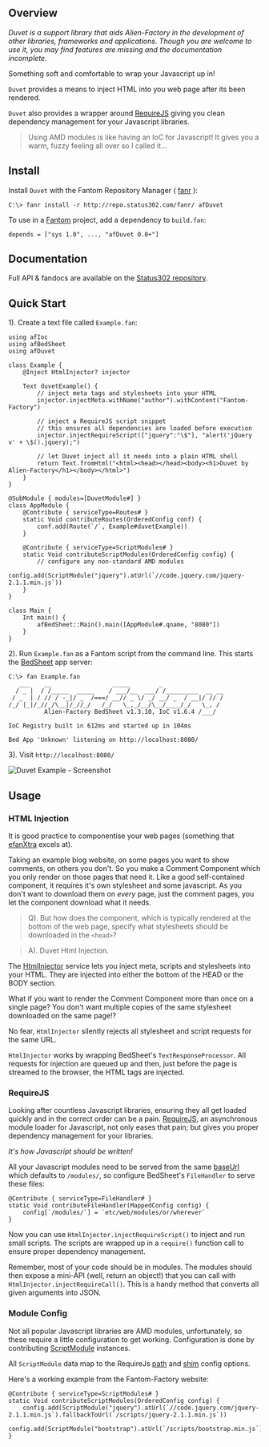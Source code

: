 ## Overview

*Duvet is a support library that aids Alien-Factory in the development of other libraries, frameworks and applications. Though you are welcome to use it, you may find features are missing and the documentation incomplete.*

Something soft and comfortable to wrap your Javascript up in!

`Duvet` provides a means to inject HTML into you web page after its been rendered.

`Duvet` also provides a wrapper around [RequireJS](http://requirejs.org/) giving you clean dependency management for your Javascript libraries.

> Using AMD modules is like having an IoC for Javascript! It gives you a warm, fuzzy feeling all over so I called it...

## Install

Install `Duvet` with the Fantom Repository Manager ( [fanr](http://fantom.org/doc/docFanr/Tool.html#install) ):

    C:\> fanr install -r http://repo.status302.com/fanr/ afDuvet

To use in a [Fantom](http://fantom.org/) project, add a dependency to `build.fan`:

    depends = ["sys 1.0", ..., "afDuvet 0.0+"]

## Documentation

Full API & fandocs are available on the [Status302 repository](http://repo.status302.com/doc/afDuvet/).

## Quick Start

1). Create a text file called `Example.fan`:

```
using afIoc
using afBedSheet
using afDuvet

class Example {
    @Inject HtmlInjector? injector

    Text duvetExample() {
        // inject meta tags and stylesheets into your HTML
        injector.injectMeta.withName("author").withContent("Fantom-Factory")

        // inject a RequireJS script snippet
        // this ensures all dependencies are loaded before execution
        injector.injectRequireScript(["jquery":"\$"], "alert('jQuery v' + \$().jquery);")

        // let Duvet inject all it needs into a plain HTML shell
        return Text.fromHtml("<html><head></head><body><h1>Duvet by Alien-Factory</h1></body></html>")
    }
}

@SubModule { modules=[DuvetModule#] }
class AppModule {
    @Contribute { serviceType=Routes# }
    static Void contributeRoutes(OrderedConfig conf) {
        conf.add(Route(`/`, Example#duvetExample))
    }

    @Contribute { serviceType=ScriptModules# }
    static Void contributeScriptModules(OrderedConfig config) {
        // configure any non-standard AMD modules
        config.add(ScriptModule("jquery").atUrl(`//code.jquery.com/jquery-2.1.1.min.js`))
    }
}

class Main {
    Int main() {
        afBedSheet::Main().main([AppModule#.qname, "8080"])
    }
}
```

2). Run `Example.fan` as a Fantom script from the command line. This starts the [BedSheet](http://www.fantomfactory.org/pods/afBedSheet) app server:

```
C:\> fan Example.fan
   ___    __                 _____        _
  / _ |  / /_____  _____    / ___/__  ___/ /_________  __ __
 / _  | / // / -_|/ _  /===/ __// _ \/ _/ __/ _  / __|/ // /
/_/ |_|/_//_/\__|/_//_/   /_/   \_,_/__/\__/____/_/   \_, /
          Alien-Factory BedSheet v1.3.10, IoC v1.6.4 /___/

IoC Registry built in 612ms and started up in 104ms

Bed App 'Unknown' listening on http://localhost:8080/
```

3). Visit `http://localhost:8080/`

![Duvet Example - Screenshot](http://static.alienfactory.co.uk/fantom-docs/afDuvet.exampleScreenshot.png)

## Usage

### HTML Injection

It is good practice to componentise your web pages (something that [efanXtra](http://www.fantomfactory.org/pods/efanXtra) excels at).

Taking an example blog website, on some pages you want to show comments, on others you don't. So you make a Comment Component which you only render on those pages that need it. Like a good self-contained component, it requires it's own stylesheet and some javascript. As you don't want to download them on *every* page, just the comment pages, you let the component download what it needs.

> Q). But how does the component, which is typically rendered at the bottom of the web page, specify what stylesheets should be downloaded in the `<head>`?

> A). Duvet Html Injection.

The [HtmlInjector](http://repo.status302.com/doc/afDuvet/HtmlInjector.html) service lets you inject meta, scripts and stylesheets into your HTML. They are injected into either the bottom of the HEAD or the BODY section.

What if you want to render the Comment Component more than once on a single page? You don't want multiple copies of the same stylesheet downloaded on the same page!?

No fear, `HtmlInjector` silently rejects all stylesheet and script requests for the same URL.

`HtmlInjector` works by wrapping BedSheet's `TextResponseProcessor`. All requests for injection are queued up and then, just before the page is streamed to the browser, the HTML tags are injected.

### RequireJS

Looking after countless Javascript libraries, ensuring they all get loaded quickly and in the correct order can be a pain. [RequireJS](http://requirejs.org/), an asynchronous module loader for Javascript, not only eases that pain; but gives you proper dependency management for your libraries.

*It's how Javascript should be written!*

All your Javascript modules need to be served from the same [baseUrl](http://repo.status302.com/doc/afDuvet/DuvetConfigIds.html#requireBaseUrl) which defaults to ``/modules/``, so configure BedSheet's `FileHandler` to serve these files:

```
@Contribute { serviceType=FileHandler# }
static Void contributeFileHandler(MappedConfig config) {
    config[`/modules/`] = `etc/web/modules/or/wherever`
}
```

Now you can use `HtmlInjector.injectRequireScript()` to inject and run small scripts. The scripts are wrapped up in a `require()` function call to ensure proper dependency management.

Remember, most of your code should be in modules. The modules should then expose a mini-API (well, return an object!) that you can call with `HtmlInjector.injectRequireCall()`. This is a handy method that converts all given arguments into JSON.

### Module Config

Not all popular Javascript libraries are AMD modules, unfortunately, so these require a little configuration to get working. Configuration is done by contributing [ScriptModule](http://repo.status302.com/doc/afDuvet/ScriptModule.html) instances.

All `ScriptModule` data map to the RequireJs [path](http://requirejs.org/docs/api.html#config-paths) and [shim](http://requirejs.org/docs/api.html#config-shim) config options.

Here's a working example from the Fantom-Factory website:

```
@Contribute { serviceType=ScriptModules# }
static Void contributeScriptModules(OrderedConfig config) {
    config.add(ScriptModule("jquery").atUrl(`//code.jquery.com/jquery-2.1.1.min.js`).fallbackToUrl(`/scripts/jquery-2.1.1.min.js`))
    config.add(ScriptModule("bootstrap").atUrl(`/scripts/bootstrap.min.js`).requires("jquery"))
}
```

